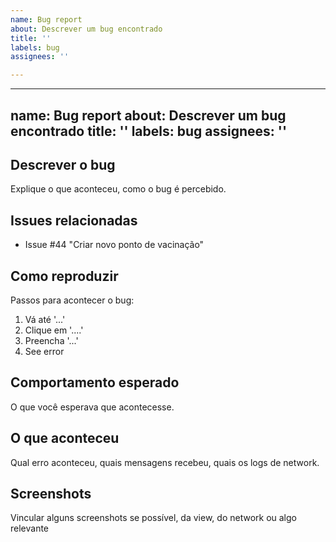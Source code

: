 ```yaml
---
name: Bug report
about: Descrever um bug encontrado
title: ''
labels: bug
assignees: ''

---
```


---
name: Bug report
about: Descrever um bug encontrado
title: ''
labels: bug
assignees: ''
---

## Descrever o bug
Explique o que aconteceu, como o bug é percebido.

## Issues relacionadas
- Issue #44 "Criar novo ponto de vacinação"

## Como reproduzir
Passos para acontecer o bug:
1. Vá até '...'
2. Clique em '....'
3. Preencha '...'
4. See error

## Comportamento esperado
O que você esperava que acontecesse.

## O que aconteceu
Qual erro aconteceu, quais mensagens recebeu, quais os logs de network.

## Screenshots
Vincular alguns screenshots se possível, da view, do network ou algo relevante
